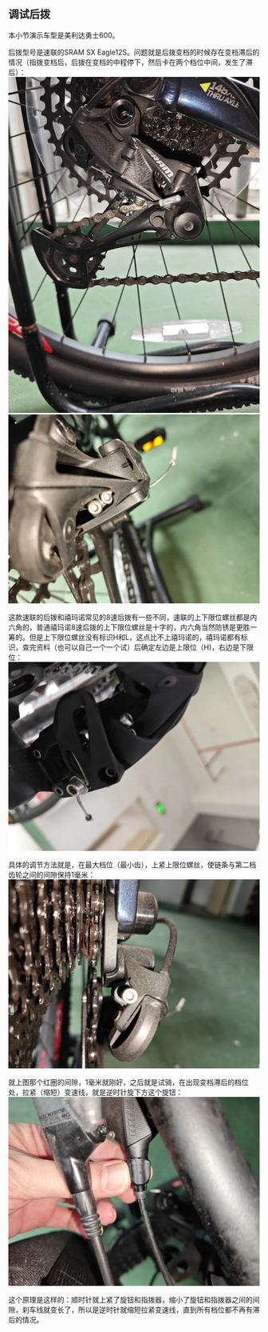 ## 调试后拨
本小节演示车型是美利达勇士600。

后拨型号是速联的SRAM SX Eagle12S。问题就是后拨变档的时候存在变档滞后的情况（指拨变档后，后拨在变档的中程停下，然后卡在两个档位中间，发生了滞后）：
![后拨](../images/0-维修自行车/09-调试后拨/后拨.webp)
![后拨1](../images/0-维修自行车/09-调试后拨/后拨1.webp)

这款速联的后拨和禧玛诺常见的8速后拨有一些不同，速联的上下限位螺丝都是内六角的，普通禧玛诺8速后拨的上下限位螺丝是十字的，内六角当然防锈是更胜一筹的。但是上下限位螺丝没有标识H和L，这点比不上禧玛诺的，禧玛诺都有标识，查完资料（也可以自己一个一个试）后确定左边是上限位（H)，右边是下限位：
![限位螺丝](../images/0-维修自行车/09-调试后拨/限位螺丝.webp)

具体的调节方法就是，在最大档位（最小齿），上紧上限位螺丝，使链条与第二档齿轮之间的间隙保持1毫米：
![调试](../images/0-维修自行车/09-调试后拨/调试.webp)

就上图那个红圈的间隙，1毫米就刚好，之后就是试骑，在出现变档滞后的档位处，拉紧（缩短）变速线，就是逆时针旋下方这个旋钮：
![指拨](../images/0-维修自行车/09-调试后拨/指拨.webp)

这个原理是这样的：顺时针就上紧了旋钮和指拨器，缩小了旋钮和指拨器之间的间隙，刹车线就变长了，所以是逆时针就缩短拉紧变速线，直到所有档位都不再有滞后的情况。